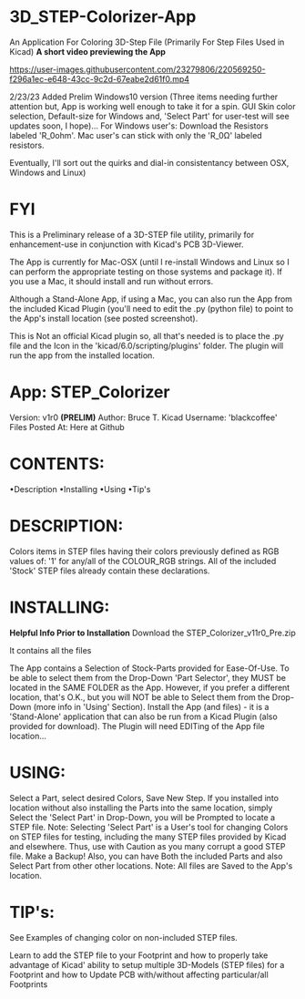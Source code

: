 # 3D_STEP-Colorizer-App
An Application For Coloring 3D-Step File (Primarily For Step Files Used in Kicad)
**A short video previewing the App**

https://user-images.githubusercontent.com/23279806/220569250-f296a1ec-e648-43cc-9c2d-67eabe2d61f0.mp4

2/23/23 Added Prelim Windows10 version (Three items needing further attention but, App is working well enough to take it for a spin. GUI Skin color selection, Default-size for Windows and, 'Select Part' for user-test will see updates soon, I hope)...
For Windows user's: Download the Resistors labeled 'R_0ohm'.  Mac user's can stick with only the 'R_0Ω' labeled resistors.

Eventually, I'll sort out the quirks and dial-in consistentancy between OSX, Windows and Linux)

# FYI
This is a Preliminary release of a 3D-STEP file utility, primarily for enhancement-use in conjunction with Kicad's PCB 3D-Viewer.

The App is currently for Mac-OSX (until I re-install Windows and Linux so I can perform the appropriate testing on those systems and package it).
If you use a Mac, it should install and run without errors.

Although a Stand-Alone App, if using a Mac, you can also run the App from the included Kicad Plugin (you'll need to edit the .py (python file) to point to the App's install location (see posted screenshot).

This is Not an official Kicad plugin so, all that's needed is to place the .py file and the Icon in the 'kicad/6.0/scripting/plugins' folder.
The plugin will run the app from the installed location.



# App: STEP_Colorizer
Version:  v1r0 **(PRELIM)**
Author: Bruce T.   Kicad Username:  'blackcoffee'
Files Posted At: Here at Github

# CONTENTS:
•Description
•Installing
•Using
•Tip's

# DESCRIPTION:
Colors items in STEP files having their colors previously defined as RGB
values of: '1' for any/all of the COLOUR_RGB strings.
All of the included 'Stock' STEP files already contain these declarations.

# INSTALLING:
**Helpful Info Prior to Installation**
Download the STEP_Colorizer_v11r0_Pre.zip

It contains all the files

The App contains a Selection of Stock-Parts provided for Ease-Of-Use.
To be able to select them from the Drop-Down 'Part Selector', they MUST be
located in the SAME FOLDER as the App.
However, if you prefer a different location, that's O.K., but you will NOT
be able to Select them from the Drop-Down (more info in 'Using' Section).
Install the App (and files) - it is a 'Stand-Alone' application that can also
be run from a Kicad Plugin (also provided for download).
The Plugin will need EDITing of the App file location...

# USING:
Select a Part, select desired Colors, Save New Step.
If you installed into location without also installing the Parts into the same
location, simply Select the 'Select Part' in Drop-Down, you will be Prompted
to locate a STEP file.
Note: Selecting 'Select Part' is a User's tool for changing Colors on STEP files
for testing, including the many STEP files provided by Kicad and elsewhere.
Thus, use with Caution as you many corrupt a good STEP file. Make a Backup!
Also, you can have Both the included Parts and also Select Part from other
other locations.
Note: All files are Saved to the App's location.

# TIP's:
See Examples of changing color on non-included STEP files.

Learn to add the STEP file to your Footprint and how to properly take
advantage of Kicad' ability to setup multiple 3D-Models (STEP files) for
a Footprint and how to Update PCB with/without affecting particular/all
Footprints
